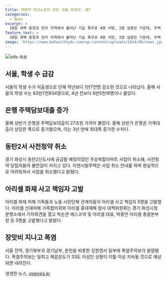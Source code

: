 ```yaml
---
title: 혁명적 테크노로지 모든 것을 바꾼다. 왜?
categories:
  - News
excerpt: >
  10일 새벽 충청과 전라 지역에서 불어난 기습 폭우로 4명 사망, 1명 실종된 가운데, 주택 침수와 주민 고립 등 피해가 속출하고 있다. 전북 완주군 운주면에서는 폭우로 인한 변란한 비닐하우스가 무너진 채 발견되었다. 국민의힘 당권 레이스에서는 윤석열 대통령의 부인 김건희 여사의 문자를 둘러싼 논란이 계속되고 있으며, 민주당 이재명 전 대표는 8·18 전당대회에서 대표직 연임에 도전한다고 선언했다. 의대생들로 인한 수업 거부로 인해 정부는 유급 판단 시기를 조정하고, 서울의 학생 수가 저출생으로 감소했다. 또한, 은행권 주택담보대출이 최대폭으로 증가하고, 화성시 동탄2신도시에서의 사업이 잇단 취소로 불안이 확산되고 있다.
feature_text: >
  10일 새벽 충청과 전라 지역에서 불어난 기습 폭우로 4명 사망, 1명 실종된 가운데, 주택 침수와 주민 고립 등 피해가 속출하고 있다. 전북 완주군 운주면에서는 폭우로 인한 변란한 비닐하우스가 무너진 채 발견되었다. 국민의힘 당권 레이스에서는 윤석열 대통령의 부인 김건희 여사의 문자를 둘러싼 논란이 계속되고 있으며, 민주당 이재명 전 대표는 8·18 전당대회에서 대표직 연임에 도전한다고 선언했다. 의대생들로 인한 수업 거부로 인해 정부는 유급 판단 시기를 조정하고, 서울의 학생 수가 저출생으로 감소했다. 또한, 은행권 주택담보대출이 최대폭으로 증가하고, 화성시 동탄2신도시에서의 사업이 잇단 취소로 불안이 확산되고 있다.
image: 'https://www.behealthy4u.com/wp-content/uploads/2024/06/news.jpg'
---
```


<p><img src="https://www.behealthy4u.com/wp-content/uploads/2024/06/news.jpg" alt="info 속보" /></p>

<h2 data-ke-size="size26">서울, 학생 수 급감</h2>

<p data-ke-size="size16">서울의 학생 수가 저출생으로 인해 작년보다 1만7천명 감소한 것으로 나타났다. 올해 서울의 학생 수는 83만7천834명으로, 4년 전보다 8만5천여명이나 줄었다.</p>

<h2 data-ke-size="size26">은행 주택담보대출 증가</h2>

<p data-ke-size="size16">올해 상반기 은행권 주택담보대출이 27조원 가까이 불렀다. 올해 상반기 은행권 가계대출이 상당한 폭으로 증가했으며, 이는 3년 만에 최대폭 증가한 수치다.</p>

<h2 data-ke-size="size26">동탄2서 사전청약 취소</h2>

<p data-ke-size="size16">경기 화성시 동탄2신도시에 공급될 예정이었던 주상복합아파트 사업이 취소돼, 사전청약 당첨자들의 불안감이 커지고 있다. 리젠시빌주택은 사업 취소 안내를 하며 현실적으로 어려워져서 사업을 취소했다고 밝혔다.</p>

<h2 data-ke-size="size26">아리셀 화재 사고 책임자 고발</h2>

<p data-ke-size="size16">아리셀 화재 피해 가족들과 노동·시민단체 관계자들이 아리셀 사고 책임자 5명을 고발했다. 아리셀 산재피해 가족협의회와 아리셀 중대재해 참사 대책위원회는 경기 화성시청 분향소에서 기자회견을 열고 박순관 에스코넥 및 아리셀 대표, 박중언 아리셀 총괄본부장 등 5명을 고발했다고 밝혔다.</p>

<h2 data-ke-size="size26">장맛비 지나고 폭염</h2>

<p data-ke-size="size16">서울 전역, 경기북부과 경기남부, 춘천을 비롯한 강원영서 일부에 폭염주의보가 발령됐다. 폭염주의보는 일최고 체감온도가 33도 이상인 상황이 이틀 이상 지속될 것으로 예상되면 내려진다.</p>
생생한 뉴스, <a href="https://opensis.kr" rel="dofollow">opensis.kr</a>


